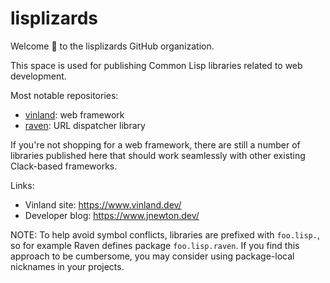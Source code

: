 # lisplizards

Welcome 👋 to the lisplizards GitHub organization.

This space is used for publishing Common Lisp libraries related to web development.

Most notable repositories:

* [vinland](https://github.com/lisplizards/vinland): web framework
* [raven](https://github.com/lisplizards/raven): URL dispatcher library

If you're not shopping for a web framework, there are still a number of libraries published
here that should work seamlessly with other existing Clack-based frameworks.

Links:

* Vinland site: https://www.vinland.dev/
* Developer blog: https://www.jnewton.dev/

NOTE: To help avoid symbol conflicts, libraries are prefixed with `foo.lisp.`, so for example Raven defines package `foo.lisp.raven`. If you find this approach to be cumbersome, you may consider using package-local nicknames in your projects.

